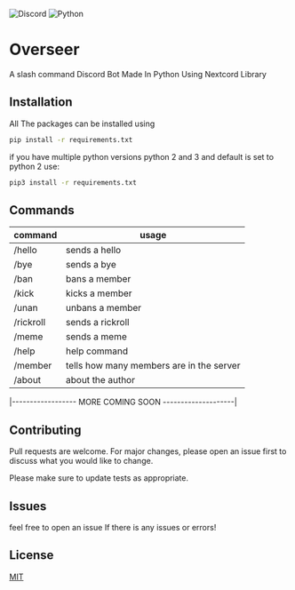 ![Discord](https://img.shields.io/badge/Discord-%235865F2.svg?style=for-the-badge&logo=discord&logoColor=white)
![Python](https://img.shields.io/badge/python-3670A0?style=for-the-badge&logo=python&logoColor=ffdd54)
# Overseer
A slash command Discord Bot Made In Python Using Nextcord Library 


## Installation

All The packages can be installed using

```bash
pip install -r requirements.txt
```
if you have multiple python versions python 2 and 3 and default is set to python 2 use:
```bash
pip3 install -r requirements.txt
``` 
## Commands

|    command    |                  usage                 |
| ------------- | -------------------------------------- |
|    /hello     |sends a hello                           |
|    /bye       |sends a bye                             |
|    /ban       |bans a member                           |
|   /kick       |kicks a member                          |
|   /unan       |unbans a member                         |
|   /rickroll   |sends a rickroll                        | 
|   /meme       |sends a meme                            |
|   /help       |help command                            |
|   /member     |tells how many members are in the server|
|   /about      |about the author                        | 

|------------------ MORE COMING SOON --------------------|

## Contributing

Pull requests are welcome. For major changes, please open an issue first
to discuss what you would like to change.

Please make sure to update tests as appropriate.

## Issues
feel free to open an issue If there is any issues or errors!

## License

[MIT](https://choosealicense.com/licenses/mit/)